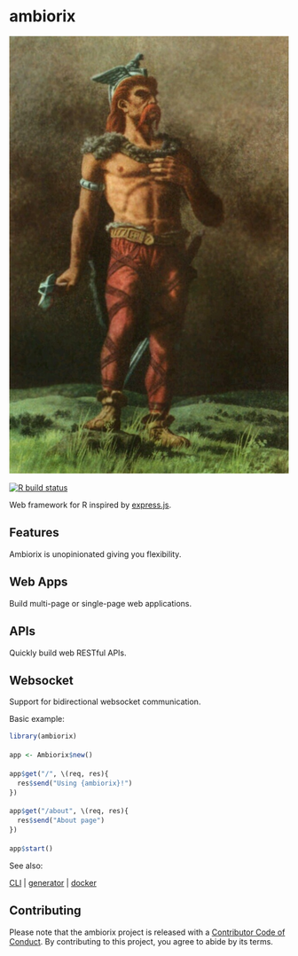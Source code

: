# ambiorix

![](../_assets/ambiorix.png)

<!-- badges: start -->
[![R build status](https://github.com/JohnCoene/ambiorix/workflows/R-CMD-check/badge.svg)](https://github.com/JohnCoene/ambiorix/actions)
<!-- badges: end -->

Web framework for R inspired by [express.js](https://github.com/expressjs/express).

## Features


Ambiorix is unopinionated giving you flexibility. 

## Web Apps

Build multi-page or single-page web applications.

## APIs

Quickly build web RESTful APIs.

## Websocket

Support for bidirectional websocket communication.


Basic example:

```r
library(ambiorix)

app <- Ambiorix$new()

app$get("/", \(req, res){
  res$send("Using {ambiorix}!")
})

app$get("/about", \(req, res){
  res$send("About page")
})

app$start()
```

See also:

[CLI](https://github.com/JohnCoene/ambiorix-cli) | [generator](https://github.com/JohnCoene/ambiorix.generator) | [docker](https://hub.docker.com/r/jcoenep/ambiorix)

## Contributing

Please note that the ambiorix project is released with a [Contributor Code of Conduct](https://contributor-covenant.org/version/2/0/CODE_OF_CONDUCT.html). By contributing to this project, you agree to abide by its terms.
